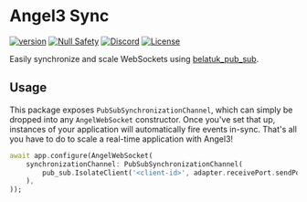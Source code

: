 # Angel3 Sync

[![version](https://img.shields.io/badge/pub-v4.1.1-brightgreen)](https://pub.dev/packages/angel3_sync)
[![Null Safety](https://img.shields.io/badge/null-safety-brightgreen)](https://dart.dev/null-safety)
[![Discord](https://img.shields.io/discord/1060322353214660698)](https://discord.gg/3X6bxTUdCM)
[![License](https://img.shields.io/github/license/dart-backend/belatuk-common-utilities)](https://github.com/dart-backend/angel/tree/angel3/packages/sync/LICENSE)

Easily synchronize and scale WebSockets using [belatuk_pub_sub](<https://pub.dev/packages/belatuk_pub_sub>).

## Usage

This package exposes `PubSubSynchronizationChannel`, which can simply be dropped into any `AngelWebSocket` constructor. Once you've set that up, instances of your application will automatically fire events in-sync. That's all you have to do to scale a real-time application with Angel3!

```dart
await app.configure(AngelWebSocket(
    synchronizationChannel: PubSubSynchronizationChannel(
        pub_sub.IsolateClient('<client-id>', adapter.receivePort.sendPort),
    ),
));
```

